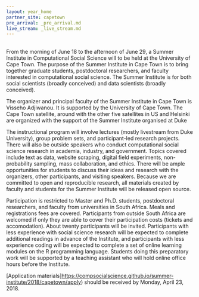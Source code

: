 ```yaml
---
layout: year_home
partner_site: capetown
pre_arrival: _pre_arrival.md
live_stream: _live_stream.md
---
```

<br>
From the morning of June 18 to the afternoon of June 29, a Summer Institute in Computational Social Science will to be held at the University of Cape Town. The purpose of the Summer Institute in Cape Town is to bring together graduate students, postdoctoral researchers, and faculty interested in computational social science. The Summer Institute is for both social scientists (broadly conceived) and data scientists (broadly conceived). 

The organizer and principal faculty of the Summer Institute in Cape Town is Visseho Adjiwanou. It is supported by the University of Cape Town. The Cape Town satellite, around with the other five satellites in US and Helsinki are organized with the support of the Summer Institute organised at Duke <a href="https://compsocialscience.github.io/summer-institute/2018/"></a>

The instructional program will involve lectures (mostly livestream from Duke University), group problem sets, and participant-led research projects. There will also be outside speakers who conduct computational social science research in academia, industry, and government. Topics covered include text as data, website scraping, digital field experiments, non-probability sampling, mass collaboration, and ethics. There will be ample opportunities for students to discuss their ideas and research with the organizers, other participants, and visiting speakers. Because we are committed to open and reproducible research, all materials created by faculty and students for the Summer Institute will be released open source.

Participation is restricted to Master and Ph.D. students, postdoctoral researchers, and faculty from universities in South Africa. Meals and registrations fees are covered. Participants from outside South Africa are welcomed if only they are able to cover their participation costs (tickets and accomodation). About twenty participants will be invited. Participants with less experience with social science research will be expected to complete additional readings in advance of the Institute, and participants with less experience coding will be expected to complete a set of online learning modules on the R programming language. Students doing this preparatory work will be supported by a teaching assistant who will hold online office hours before the Institute.

[Application materials]https://compsocialscience.github.io/summer-institute/2018/capetown/apply) should be received by Monday, April 23, 2018.
